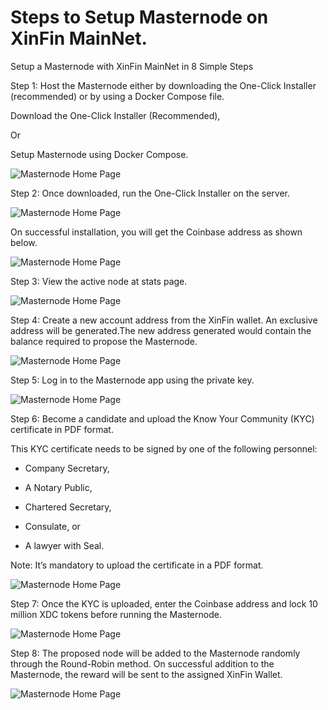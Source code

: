 ﻿# Steps to Setup Masternode on XinFin MainNet.
Setup a Masternode with XinFin MainNet in 8 Simple Steps

Step 1: Host the Masternode either by downloading the One-Click Installer (recommended) or by using a Docker Compose file.

Download the One-Click Installer (Recommended),

Or

Setup Masternode using Docker Compose.

![Masternode Home Page](/assets/master-1.png)

Step 2: Once downloaded, run the One-Click Installer on the server.

![Masternode Home Page](/assets/master-2.png)

On successful installation, you will get the Coinbase address as shown below.

![Masternode Home Page](/assets/master-3.png)

Step 3: View the active node at stats page.

![Masternode Home Page](/assets/master-4.png)

Step 4: Create a new account address from the XinFin wallet. An exclusive address will be generated.The new address generated would contain the balance required to propose the Masternode.

![Masternode Home Page](/assets/master-5.png)

Step 5: Log in to the Masternode app using the private key.

![Masternode Home Page](/assets/master-6.png)

Step 6: Become a candidate and upload the Know Your Community (KYC) certificate in PDF format.

This KYC certificate needs to be signed by one of the following personnel:
- Company Secretary,

- A Notary Public,

- Chartered Secretary,

- Consulate, or

- A lawyer with Seal.

Note: It’s mandatory to upload the certificate in a PDF format.

![Masternode Home Page](/assets/master-7.png)

Step 7: Once the KYC is uploaded, enter the Coinbase address and lock 10 million XDC tokens before running the Masternode.

![Masternode Home Page](/assets/master-8.png)

Step 8: The proposed node will be added to the Masternode randomly through the Round-Robin method. On successful addition to the Masternode, the reward will be sent to the assigned XinFin Wallet.

![Masternode Home Page](/assets/master-9.png)